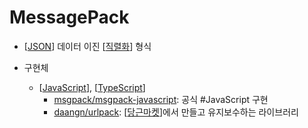 # MessagePack

- [[JSON]] 데이터 이진 [[직렬화]] 형식

- 구현체
  - [[JavaScript]], [[TypeScript]]
    - [msgpack/msgpack-javascript](https://github.com/msgpack/msgpack-javascript): 공식 #JavaScript 구현
    - [daangn/urlpack](https://github.com/daangn/urlpack/blob/main/packages/msgpack): [[당근마켓]]에서 만들고 유지보수하는 라이브러리

[//begin]: # "Autogenerated link references for markdown compatibility"
[JSON]: JSON "JSON"
[직렬화]: 직렬화 "직렬화"
[JavaScript]: JavaScript "JavaScript"
[TypeScript]: TypeScript "TypeScript"
[당근마켓]: 당근마켓 "당근마켓"
[//end]: # "Autogenerated link references"